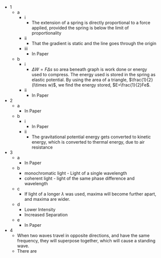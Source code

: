 - 1
	- a
		- i
			- The extension of a spring is directly proportional to a force applied, provided the spring is below the limit of proportionality
		- ii
			- That the gradient is static and the line goes through the origin
		- iii
			- In Paper
	- b
		- i
			- $\Delta W = F\Delta s$ so area beneath graph is work done or energy used to compress. The energy used is stored in the spring as elastic potential. By using the area of a triangle, $\frac{1}{2}(l\times w)$, we find the energy stored, $E=\frac{1}{2}Fe$.
		- ii
			- In Paper
- 2
	- a
		- In Paper
	- b
		- i
			- In Paper
		- ii
			- The gravitational potential energy gets converted to kinetic energy, which is converted to thermal energy, due to air resistance
- 3
	- a
		- In Paper
	- b
		- monochromatic light - Light of a single wavelength
		- coherent light - light of the same phase difference and wavelength
	- c
		- If light of a longer $\lambda$ was used, maxima will become further apart, and maxima are wider.
	- d
		- Lower Intensity
		- Increased Separation
	- e
		- In Paper
- 4
	- When two waves travel in opposite directions, and have the same frequency, they will superpose together, which will cause a standing wave.
	- There are 